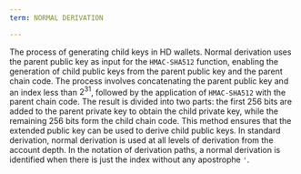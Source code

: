 ```yaml
---
term: NORMAL DERIVATION

---
```

The process of generating child keys in HD wallets. Normal derivation uses the parent public key as input for the `HMAC-SHA512` function, enabling the generation of child public keys from the parent public key and the parent chain code. The process involves concatenating the parent public key and an index less than $2^{31}$, followed by the application of `HMAC-SHA512` with the parent chain code. The result is divided into two parts: the first 256 bits are added to the parent private key to obtain the child private key, while the remaining 256 bits form the child chain code. This method ensures that the extended public key can be used to derive child public keys. In standard derivation, normal derivation is used at all levels of derivation from the account depth. In the notation of derivation paths, a normal derivation is identified when there is just the index without any apostrophe `'`.